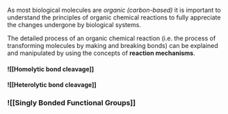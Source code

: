 As most biological molecules are *organic (carbon-based)* it is important to understand the principles of organic chemical reactions to fully appreciate the changes undergone by biological systems.

The detailed process of an organic chemical reaction (i.e. the process of transforming molecules by making and breaking bonds) can be explained and manipulated by using the concepts of **reaction mechanisms**.

#### ![[Homolytic bond cleavage]]

#### ![[Heterolytic bond cleavage]]
### ![[Singly Bonded Functional Groups]]